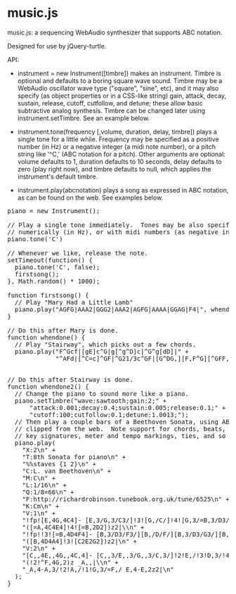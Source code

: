 music.js
============

music.js: a sequencing WebAudio synthesizer that supports ABC notation.

Designed for use by jQuery-turtle.

API:

* instrument = new Instrument([timbre]) makes an instrument. Timbre
  is optional and defaults to a boring square wave sound.  Timbre
  may be a WebAudio oscillator wave type ("square", "sine", etc),
  and it may also specify (as object properties or in a CSS-like
  string) gain, attack, decay, sustain, release, cutoff, cutfollow,
  and detune; these allow basic subtractive analog synthesis.
  Timbre can be changed later using instrument.setTimbre.  See an
  example below.

* instrument.tone(frequency [,volume, duration, delay, timbre])
  plays a single tone for a little while.  Frequency may be specified
  as a positive number (in Hz) or a negative integer (a midi note
  number), or a pitch string like '^C,' (ABC notation for a pitch).
  Other arguments are optional: volume defaults to 1, duration
  defaults to 10 seconds, delay defaults to zero (play right now),
  and timbre defaults to null, which applies the instrument's default
  timbre.

* instrument.play(abcnotation) plays a song as expressed in ABC
  notation, as can be found on the web.  See examples below.

<pre>
piano = new Instrument();

// Play a single tone immediately.  Tones may be also specified
// numerically (in Hz), or with midi numbers (as negative integers).
piano.tone('C')

// Whenever we like, release the note.
setTimeout(function() {
  piano.tone('C', false);
  firstsong();
}, Math.random() * 1000);

function firstsong() {
  // Play "Mary Had a Little Lamb"
  piano.play("AGFG|AAA2|GGG2|AAA2|AGFG|AAAA|GGAG|F4|", whendone)
}

// Do this after Mary is done.
function whendone() {
  // Play "Stairway", which picks out a few chords.
  piano.play("F^Gcf|[gE]c^G|g[^g^D]c|^G^g[dD]|" +
             "^AFd|[^C=c]^GF|^G21/3c^GF|[G^DG,][F,F^G][^GFF,]2", whendone2);


// Do this after Stairway is done.
function whendone2() {
  // Change the piano to sound more like a piano.
  piano.setTimbre("wave:sawtooth;gain:2;" +
      "attack:0.001;decay:0.4;sustain:0.005;release:0.1;" +
      "cutoff:100;cutfollow:0.1;detune:1.0013;");
  // Then play a couple bars of a Beethoven Sonata, using ABC notation
  // clipped from the web.  Note support for chords, beats, accidentals,
  // key signatures, meter and tempo markings, ties, and so on.
  piano.play(
    "X:2\n" +
    "T:8th Sonata for piano\n" +
    "%%staves {1 2}\n" +
    "C:L. van Beethoven\n" +
    "M:C\n" +
    "L:1/16\n" +
    "Q:1/8=66\n" +
    "F:http://richardrobinson.tunebook.org.uk/tune/6525\n" +
    "K:Cm\n" +
    "V:1\n" +
    "!fp![E,4G,4C4]- [E,3/G,3/C3/]!3![G,/C/]!4![G,3/=B,3/D3/]!5![G,/C/E/] " +
    "([=A,4C4E4]!4![=B,2D2])z2|\\n" +
    "!fp!!3![=B,4D4F4]- [B,3/D3/F3/][B,/D/F/][B,3/D3/G3/][B,/D/A/] " +
    "([B,4D4A4]!3![C2E2G2])z2|\n" +
    "V:2\n" +
    "[C,,4E,,4G,,4C,4]- [C,,3/E,,3/G,,3/C,3/]!2!E,/!3!D,3/!4!C,/ " +
    "(!2!^F,4G,2)z _A,,|\\n" +
    "_A,4-A,3/!2!A,/!1!G,3/=F,/ E,4-E,2z2|\n"
  );
}
</pre>

